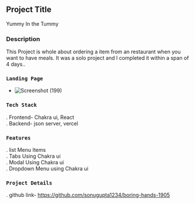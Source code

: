 

## Project Title

Yummy In the Tummy

### Description

This Project is whole about ordering a item from an restaurant when you want to have meals. It was a solo project and I completed it within a span of 4 days..


### `Landing Page`

- ![Screenshot (199)](https://user-images.githubusercontent.com/112892522/213979840-4a5951a5-9311-434e-98ff-ed445bed2753.png)

### `Tech Stack`

. Frontend- Chakra ui, React <br/>
. Backend- json server, vercel 

### `Features`

. list Menu Items<br/>
. Tabs Using Chakra ui<br/>
. Modal Using Chakra ui<br/>
. Dropdown Menu using Chakra ui<br/>

### `Project Details`

. github link- https://github.com/sonugupta1234/boring-hands-1905 <br/>




